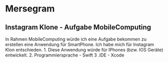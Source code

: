 # Mersegram
<h2>Instagram Klone - Aufgabe MobileComputing </h2>
In Rahmen MobileComputing würde ich eine Aufgabe bekommen zu erstellen eine Anwendung für SmartPhone. Ich habe mich für Instagram Klon entschieden. 
1. Diese Anwendung würde für IPhones (bzw. IOS Geräte) entwickelt. 
2. Programmiersprache - Swift 
3 .IDE - Xcode 
